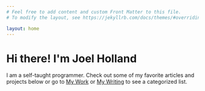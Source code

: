 ```yaml
---
# Feel free to add content and custom Front Matter to this file.
# To modify the layout, see https://jekyllrb.com/docs/themes/#overriding-theme-defaults

layout: home
---
```

# Hi there! I'm Joel Holland
I am a self-taught programmer. Check out some of my favorite articles and projects below or go to [My Work](/mywork) or [My Writing](/mywriting) to see a categorized list.